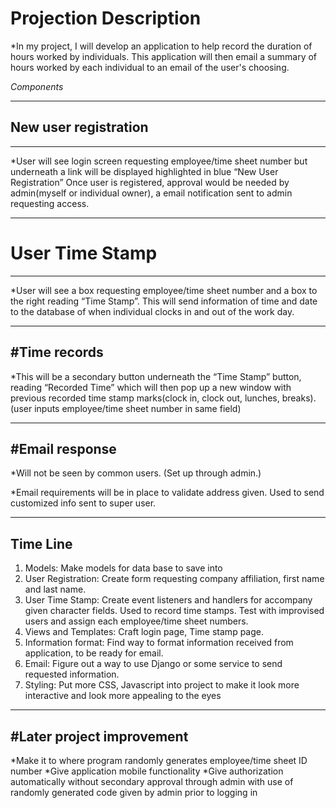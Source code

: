 

# Projection Description

*In my project, I will develop an application to help record the duration of hours worked by individuals.
This application will then email a summary of hours worked by each individual to an email of the user's choosing.

_Components_

---
## New user registration
---

*User will see login screen requesting employee/time sheet number but underneath a link will be displayed highlighted in blue “New User Registration”
Once user is registered, approval would be needed by admin(myself or individual owner), a email notification sent to admin requesting access.


---
# User Time Stamp
---

*User will see a box requesting employee/time sheet number and a box to the right reading “Time Stamp”.
This will send information of time and date to the database of when individual clocks in and out of the work day.

---
#Time records
---

*This will be a secondary button underneath the “Time Stamp” button, reading “Recorded Time” which will then pop up a new window with previous recorded time stamp marks(clock in, clock out, lunches, breaks). (user inputs employee/time sheet number in same field)

---
#Email response
---

*Will not be seen by common users. (Set up through admin.)

*Email requirements will be in place to validate address given. Used to send customized info sent to super user.

---
Time Line
---

1.  Models: Make models for data base to save into
2.  User Registration: Create form requesting company affiliation, first name and last name.
3.  User Time Stamp: Create event listeners and handlers for accompany given character fields. Used to record time stamps. Test with improvised users and assign each employee/time sheet numbers.
4.  Views and Templates: Craft login page, Time stamp page.
5.  Information format: Find way to format information received from application, to be ready for email.
6.  Email: Figure out a way to use Django or some service to send requested information.
7.  Styling: Put more CSS, Javascript into project to make it look more interactive and look more appealing to the eyes

---
#Later project improvement
---

*Make it to where program randomly generates employee/time sheet ID number
*Give application mobile functionality
*Give authorization automatically without secondary approval through admin with use of randomly generated code given by admin prior to logging in